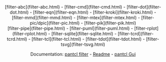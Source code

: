 <center>
[filter-abc](filter-abc.html) -
[filter-cmd](filter-cmd.html) -
[filter-dot](filter-dot.html) -
[filter-eqn](filter-eqn.html) -
[filter-kroki](filter-kroki.html) -
[filter-mmd](filter-mmd.html) -
[filter-mtex](filter-mtex.html) -
[filter-pic/dpic](filter-pic.html) -
[filter-pik](filter-pik.html) <br/>
[filter-pipe](filter-pipe.html) -
[filter-puml](filter-puml.html) -
[filter-rplot](filter-rplot.html) - 
[filter-sqlite](filter-sqlite.html) -
[filter-tcrd](filter-tcrd.html) -
[filter-tcl](filter-tcl.html) -
[filter-tdot](filter-tdot.html) -
[filter-tsvg](filter-tsvg.html) 

Documentation: 
[pantcl filter](../pantcl.html) - 
[Readme](../README.html) -
[pantcl Gui](filter-view.html)  
</center>



